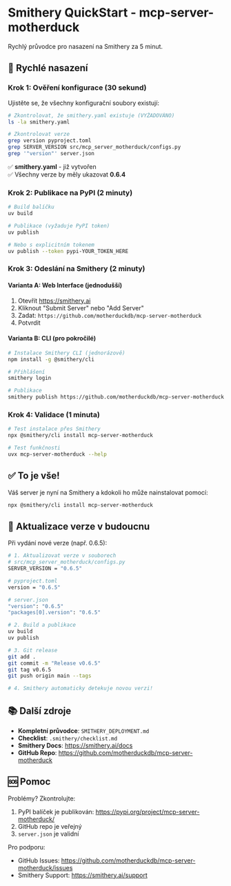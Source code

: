 # Smithery QuickStart - mcp-server-motherduck

Rychlý průvodce pro nasazení na Smithery za 5 minut.

## 🚀 Rychlé nasazení

### Krok 1: Ověření konfigurace (30 sekund)

Ujistěte se, že všechny konfigurační soubory existují:

```bash
# Zkontrolovat, že smithery.yaml existuje (VYŽADOVÁNO)
ls -la smithery.yaml

# Zkontrolovat verze
grep version pyproject.toml
grep SERVER_VERSION src/mcp_server_motherduck/configs.py
grep '"version"' server.json
```

✅ **smithery.yaml** - již vytvořen  
✅ Všechny verze by měly ukazovat **0.6.4**

### Krok 2: Publikace na PyPI (2 minuty)

```bash
# Build balíčku
uv build

# Publikace (vyžaduje PyPI token)
uv publish

# Nebo s explicitním tokenem
uv publish --token pypi-YOUR_TOKEN_HERE
```

### Krok 3: Odeslání na Smithery (2 minuty)

#### Varianta A: Web Interface (jednodušší)

1. Otevřít https://smithery.ai
2. Kliknout "Submit Server" nebo "Add Server"
3. Zadat: `https://github.com/motherduckdb/mcp-server-motherduck`
4. Potvrdit

#### Varianta B: CLI (pro pokročilé)

```bash
# Instalace Smithery CLI (jednorázově)
npm install -g @smithery/cli

# Přihlášení
smithery login

# Publikace
smithery publish https://github.com/motherduckdb/mcp-server-motherduck
```

### Krok 4: Validace (1 minuta)

```bash
# Test instalace přes Smithery
npx @smithery/cli install mcp-server-motherduck

# Test funkčnosti
uvx mcp-server-motherduck --help
```

## ✅ To je vše!

Váš server je nyní na Smithery a kdokoli ho může nainstalovat pomocí:

```bash
npx @smithery/cli install mcp-server-motherduck
```

## 🔄 Aktualizace verze v budoucnu

Při vydání nové verze (např. 0.6.5):

```bash
# 1. Aktualizovat verze v souborech
# src/mcp_server_motherduck/configs.py
SERVER_VERSION = "0.6.5"

# pyproject.toml
version = "0.6.5"

# server.json
"version": "0.6.5"
"packages[0].version": "0.6.5"

# 2. Build a publikace
uv build
uv publish

# 3. Git release
git add .
git commit -m "Release v0.6.5"
git tag v0.6.5
git push origin main --tags

# 4. Smithery automaticky detekuje novou verzi!
```

## 📚 Další zdroje

- **Kompletní průvodce**: `SMITHERY_DEPLOYMENT.md`
- **Checklist**: `.smithery/checklist.md`
- **Smithery Docs**: https://smithery.ai/docs
- **GitHub Repo**: https://github.com/motherduckdb/mcp-server-motherduck

## 🆘 Pomoc

Problémy? Zkontrolujte:
1. PyPI balíček je publikován: https://pypi.org/project/mcp-server-motherduck/
2. GitHub repo je veřejný
3. `server.json` je validní

Pro podporu:
- GitHub Issues: https://github.com/motherduckdb/mcp-server-motherduck/issues
- Smithery Support: https://smithery.ai/support
